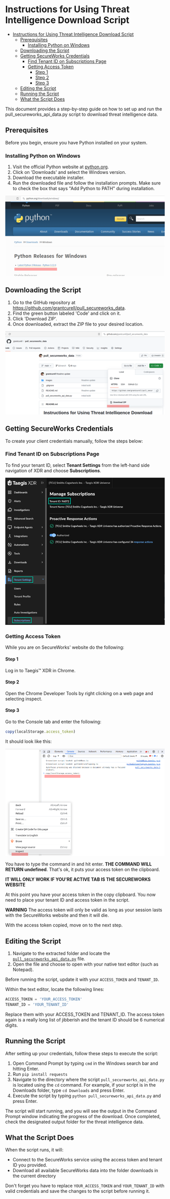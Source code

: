 # Instructions for Using Threat Intelligence Download Script

- [Instructions for Using Threat Intelligence Download Script](#instructions-for-using-threat-intelligence-download-script)
  - [Prerequisites](#prerequisites)
    - [Installing Python on Windows](#installing-python-on-windows)
  - [Downloading the Script](#downloading-the-script)
  - [Getting SecureWorks Credentials](#getting-secureworks-credentials)
    - [Find Tenant ID on Subscriptions Page](#find-tenant-id-on-subscriptions-page)
    - [Getting Access Token](#getting-access-token)
      - [Step 1](#step-1)
      - [Step 2](#step-2)
      - [Step 3](#step-3)
  - [Editing the Script](#editing-the-script)
  - [Running the Script](#running-the-script)
  - [What the Script Does](#what-the-script-does)


This document provides a step-by-step guide on how to set up and run the pull_secureworks_api_data.py script to download threat intelligence data.

## Prerequisites

Before you begin, ensure you have Python installed on your system.

### Installing Python on Windows

1. Visit the official Python website at [python.org](https://www.python.org/downloads/windows/).
2. Click on 'Downloads' and select the Windows version.
3. Download the executable installer.
4. Run the downloaded file and follow the installation prompts. Make sure to check the box that says "Add Python to PATH" during installation.

![](images/2023-11-06-13-04-10.png)

## Downloading the Script

1. Go to the GitHub repository at https://github.com/grantcurell/pull_secureworks_data.
2. Find the green button labeled 'Code' and click on it.
3. Click 'Download ZIP'.
4. Once downloaded, extract the ZIP file to your desired location.

![](images/2023-11-06-12-36-49.png)

## Getting SecureWorks Credentials

To create your client credentials manually, follow the steps below:

### Find Tenant ID on Subscriptions Page

To find your tenant ID, select **Tenant Settings** from the left-hand side navigation of XDR and choose **Subscriptions**.

![](images/2023-11-06-12-23-18.png)

### Getting Access Token

While you are on SecureWorks' website do the following:

#### Step 1
Log in to Taegis™ XDR in Chrome.

#### Step 2
Open the Chrome Developer Tools by right clicking on a web page and selecting inspect.

#### Step 3

Go to the Console tab and enter the following:

```javascript
copy(localStorage.access_token)
```

It should look like this:

![](images/2023-11-06-12-33-42.png)

You have to type the command in and hit enter. **THE COMMAND WILL RETURN undefined**. That's ok, it puts your access token on the clipboard.

**IT WILL ONLY WORK IF YOU'RE ACTIVE TAB IS THE SECUREWORKS WEBSITE**

At this point you have your access token in the copy clipboard. You now need to place your tenant ID and access token in the script.

**WARNING** The access token will only be valid as long as your session lasts with the SecureWorks website and then it will die.

With the access token copied, move on to the next step.

## Editing the Script

1. Navigate to the extracted folder and locate the [`pull_secureworks_api_data.py`](./pull_secureworks_api_data.py) file.
2. Open the file and choose to open with your native text editor (such as Notepad).

Before running the script, update it with your `ACCESS_TOKEN` and `TENANT_ID`.

Within the text editor, locate the following lines:

```python
ACCESS_TOKEN = 'YOUR_ACCESS_TOKEN'
TENANT_ID = 'YOUR_TENANT_ID'
```

Replace them with your ACCESS_TOKEN and TENANT_ID. The access token again is a really long list of jibberish and the tenant ID should be 6 numerical digits.

## Running the Script

After setting up your credentials, follow these steps to execute the script:

1. Open Command Prompt by typing `cmd` in the Windows search bar and hitting Enter.
2. Run `pip install requests`
3. Navigate to the directory where the script `pull_secureworks_api_data.py` is located using the `cd` command. For example, if your script is in the Downloads folder, type `cd Downloads` and press Enter.
4. Execute the script by typing `python pull_secureworks_api_data.py` and press Enter.

The script will start running, and you will see the output in the Command Prompt window indicating the progress of the download. Once completed, check the designated output folder for the threat intelligence data.

## What the Script Does

When the script runs, it will:
- Connect to the SecureWorks service using the access token and tenant ID you provided.
- Download all available SecureWorks data into the folder downloads in the current directory

Don't forget you have to replace `YOUR_ACCESS_TOKEN` and `YOUR_TENANT_ID` with valid credentials and save the changes to the script before running it.
